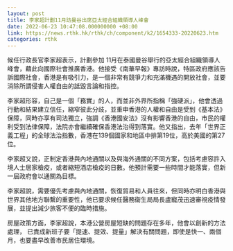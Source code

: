 ```yaml
---
layout: post
title: 李家超計劃11月訪曼谷出席亞太經合組織領導人峰會
date: 2022-06-23 10:47:08.000000000 +08:00
link: https://news.rthk.hk/rthk/ch/component/k2/1654333-20220623.htm
categories: rthk
---
```


候任行政長官李家超表示，計劃參加 11月在泰國曼谷舉行的亞太經合組織領導人峰會，藉此向國際社會推廣香港。他接受《南華早報》專訪時說，特區政府應該告訴國際社會，香港是有吸引力，是一個非常有競爭力和充滿機遇的開放社會，並要消除所謂侵害人權自由的詆毀言論和指控。

李家超形容，自己是一個「務實」的人，而並非外界所指稱「強硬派」，他會透過行動和結果建立信任，縮窄彼此分歧，並重申香港的人權和自由是受到《基本法》保障，同時亦享有司法獨立，強調《香港國安法》沒有影響香港的自由，市民的權利受到法律保障，法院亦會繼續確保香港法治得到落實。他又指出，去年「世界正義工程」的全球法治指數，香港在139個國家和地區中排第19位，高於美國的第27位。

李家超又說，正制定香港與內地通關以及與海外通關的不同方案，包括考慮容許入境人士居家檢疫，或者縮短酒店檢疫的日數。他預計需要一些時間才能落實，但新一屆政府會以通關為目標。

李家超說，需要優先考慮與內地通關，恢復貿易和人員往來，但同時亦明白香港與世界其他地方聯繫的重要性，他已要求候任醫務衞生局局長盧寵茂迅速審視疫情發展，並提出減少旅客不便的臨時措施。

房屋政策方面，李家超說，本港公營房屋短缺的問題存在多年，他會以創新的方法處理， 已責成新班子要「提速、提效、提量」解決有關問題，即使是快一、兩個月，也要盡早改善市民居住環境。
